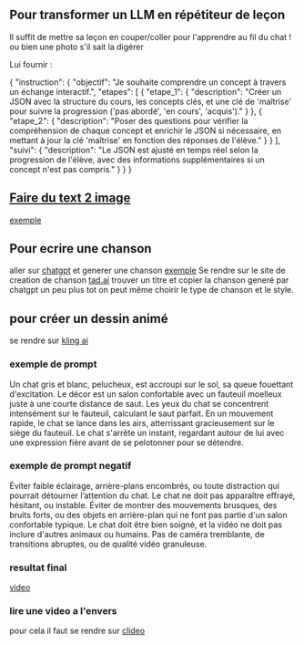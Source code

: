 ## Pour transformer un LLM en répétiteur de leçon
Il suffit de mettre sa leçon en couper/coller pour l'apprendre au fil du chat !  ou bien une photo s'il sait la digérer

Lui fournir :

{
  "instruction": {
    "objectif": "Je souhaite comprendre un concept à travers un échange interactif.",
    "etapes": [
      {
        "etape_1": {
          "description": "Créer un JSON avec la structure du cours, les concepts clés, et une clé de 'maîtrise' pour suivre la progression ('pas abordé', 'en cours', 'acquis')."
        }
      },
      {
        "etape_2": {
          "description": "Poser des questions pour vérifier la compréhension de chaque concept et enrichir le JSON si nécessaire, en mettant à jour la clé 'maîtrise' en fonction des réponses de l'élève."
        }
      }
    ],
    "suivi": {
      "description": "Le JSON est ajusté en temps réel selon la progression de l'élève, avec des informations supplémentaires si un concept n'est pas compris."
    }
  }
}


## [Faire du text 2 image](https://blackforestlabs.ai/#get-flux)
[exemple](https://raw.githubusercontent.com/AliceAime/images/refs/heads/main/dX-L-YOP5QOjhsLjvF6DZ_55339e3fbd794dbeaeb97179ded3681d.jpg)


## Pour ecrire une chanson

aller sur [chatgpt](https://openai.com/index/chatgpt/) et generer une chanson [exemple](https://chatgpt.com/c/67151715-c140-8006-9b39-c4c59323a19c) Se rendre sur le site de creation de chanson [tad.ai](https://tad.ai/ai-music-generator) trouver un titre et copier la chanson generé par chatgpt un peu plus tot on peut même choirir le type de chanson et le style.

## pour créer un dessin animé

se rendre sur [kling ai](https://klingai.com/text-to-video/77122404)
### exemple de prompt

Un chat gris et blanc, pelucheux, est accroupi sur le sol, sa queue fouettant d'excitation. Le décor est un salon confortable avec un fauteuil moelleux juste à une courte distance de saut. Les yeux du chat se concentrent intensément sur le fauteuil, calculant le saut parfait. En un mouvement rapide, le chat se lance dans les airs, atterrissant gracieusement sur le siège du fauteuil. Le chat s'arrête un instant, regardant autour de lui avec une expression fière avant de se pelotonner pour se détendre.

### exemple de prompt negatif

Éviter faible éclairage, arrière-plans encombrés, ou toute distraction qui pourrait détourner l’attention du chat. Le chat ne doit pas apparaître effrayé, hésitant, ou instable. Éviter de montrer des mouvements brusques, des bruits forts, ou des objets en arrière-plan qui ne font pas partie d'un salon confortable typique. Le chat doit être bien soigné, et la vidéo ne doit pas inclure d'autres animaux ou humains. Pas de caméra tremblante, de transitions abruptes, ou de qualité vidéo granuleuse.

### resultat final

[video](https://github.com/AliceAime/appris-de-Grand-papa/blob/4fe65f4201afc8e8969fef44eb7db982c9c3f3a3/video-4_pEtoFoTp.mp4)

### lire une video a l'envers
 pour cela il faut se rendre sur [clideo](https://clideo.com/editor/236741617/export-result)

